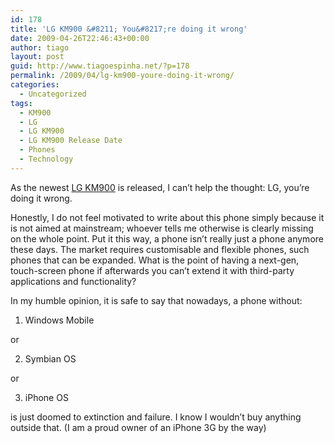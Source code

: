 ```yaml
---
id: 178
title: 'LG KM900 &#8211; You&#8217;re doing it wrong'
date: 2009-04-26T22:46:43+00:00
author: tiago
layout: post
guid: http://www.tiagoespinha.net/?p=178
permalink: /2009/04/lg-km900-youre-doing-it-wrong/
categories:
  - Uncategorized
tags:
  - KM900
  - LG
  - LG KM900
  - LG KM900 Release Date
  - Phones
  - Technology
---
```

As the newest [LG KM900](http://uk.lge.com/products/model/detail/mobilephones_lgarena(km900).jhtml) is released, I can&#8217;t help the thought: LG, you&#8217;re doing it wrong.

Honestly, I do not feel motivated to write about this phone simply because it is not aimed at mainstream; whoever tells me otherwise is clearly missing on the whole point. Put it this way, a phone isn&#8217;t really just a phone anymore these days. The market requires customisable and flexible phones, such phones that can be expanded. What is the point of having a next-gen, touch-screen phone if afterwards you can&#8217;t extend it with third-party applications and functionality?

In my humble opinion, it is safe to say that nowadays, a phone without:

1) Windows Mobile
  
or
  
2) Symbian OS
  
or
  
3) iPhone OS

is just doomed to extinction and failure. I know I wouldn&#8217;t buy anything outside that. (I am a proud owner of an iPhone 3G by the way)